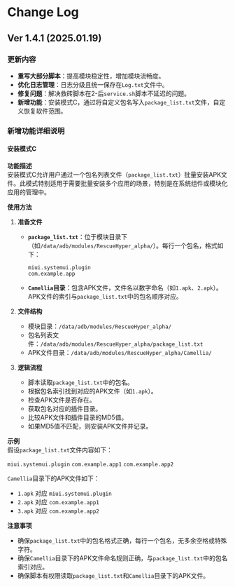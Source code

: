 # Change Log

## Ver 1.4.1 (2025.01.19)

### 更新内容
- **重写大部分脚本**：提高模块稳定性，增加模块流畅度。
- **优化日志管理**：日志分级且统一保存在`Log.txt`文件中。
- **修复问题**：解决救砖脚本在2-后`service.sh`脚本不延迟的问题。
- **新增功能**：安装模式C，通过将自定义包名写入`package_list.txt`文件，自定义恢复软件范围。

### 新增功能详细说明

#### 安装模式C

**功能描述**  
安装模式C允许用户通过一个包名列表文件（`package_list.txt`）批量安装APK文件。此模式特别适用于需要批量安装多个应用的场景，特别是在系统组件或模块化应用的管理中。

**使用方法**  
1. **准备文件**  
   - **`package_list.txt`**：位于模块目录下（如`/data/adb/modules/RescueHyper_alpha/`）。每行一个包名，格式如下：
     ```
     miui.systemui.plugin
     com.example.app
     ```
   - **`Camellia`目录**：包含APK文件，文件名以数字命名（如`1.apk`、`2.apk`）。APK文件的索引与`package_list.txt`中的包名顺序对应。

2. **文件结构**  
   - 模块目录：`/data/adb/modules/RescueHyper_alpha/`  
   - 包名列表文件：`/data/adb/modules/RescueHyper_alpha/package_list.txt`  
   - APK文件目录：`/data/adb/modules/RescueHyper_alpha/Camellia/`

3. **逻辑流程**  
   - 脚本读取`package_list.txt`中的包名。  
   - 根据包名索引找到对应的APK文件（如`1.apk`）。  
   - 检查APK文件是否存在。  
   - 获取包名对应的插件目录。  
   - 比较APK文件和插件目录的MD5值。  
   - 如果MD5值不匹配，则安装APK文件并记录。

**示例**  
假设`package_list.txt`文件内容如下：

`miui.systemui.plugin`
`com.example.app1`
`com.example.app2`

`Camellia`目录下的APK文件如下：
- `1.apk` 对应 `miui.systemui.plugin`  
- `2.apk` 对应 `com.example.app1`  
- `3.apk` 对应 `com.example.app2`

**注意事项**  
- 确保`package_list.txt`中的包名格式正确，每行一个包名，无多余空格或特殊字符。  
- 确保`Camellia`目录下的APK文件命名规则正确，与`package_list.txt`中的包名索引对应。  
- 确保脚本有权限读取`package_list.txt`和`Camellia`目录下的APK文件。

